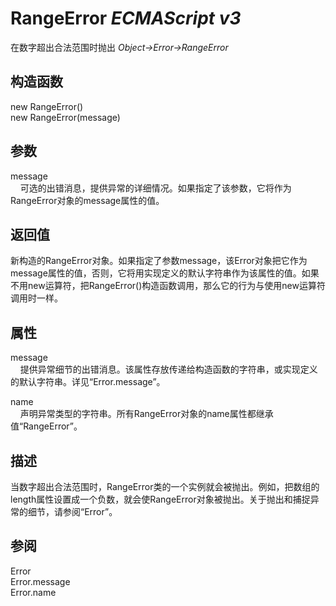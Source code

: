 # RangeError _ECMAScript v3_

在数字超出合法范围时抛出 _Object->Error->RangeError_

## 构造函数

new RangeError()  
new RangeError(message)

## 参数

message  
    可选的出错消息，提供异常的详细情况。如果指定了该参数，它将作为RangeError对象的message属性的值。

## 返回值

新构造的RangeError对象。如果指定了参数message，该Error对象把它作为message属性的值，否则，它将用实现定义的默认字符串作为该属性的值。如果不用new运算符，把RangeError()构造函数调用，那么它的行为与使用new运算符调用时一样。

## 属性

message  
    提供异常细节的出错消息。该属性存放传递给构造函数的字符串，或实现定义的默认字符串。详见“Error.message”。  
  
  
name  
    声明异常类型的字符串。所有RangeError对象的name属性都继承值“RangeError”。

## 描述

当数字超出合法范围时，RangeError类的一个实例就会被抛出。例如，把数组的length属性设置成一个负数，就会使RangeError对象被抛出。关于抛出和捕捉异常的细节，请参阅“Error”。

## 参阅

Error  
Error.message  
Error.name

